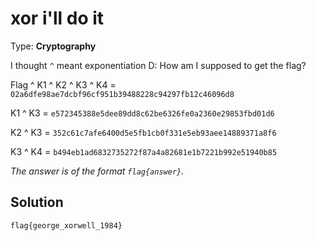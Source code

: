 # xor i'll do it

Type: **Cryptography**

I thought `^` meant exponentiation D:
How am I supposed to get the flag?

Flag ^ K1 ^ K2 ^ K3 ^ K4 = `02a6dfe98ae7dcbf96cf951b39488228c94297fb12c46096d8`

K1 ^ K3 = `e572345388e5dee89dd8c62be6326fe0a2360e29853fbd01d6`

K2 ^ K3 = `352c61c7afe6400d5e5fb1cb0f331e5eb93aee14889371a8f6`

K3 ^ K4 = `b494eb1ad6832735272f87a4a82681e1b7221b992e51940b85`

*The answer is of the format `flag{answer}`.*

## Solution

`flag{george_xorwell_1984}`
